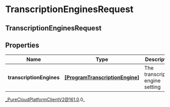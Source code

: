 # TranscriptionEnginesRequest

## TranscriptionEnginesRequest

## Properties

|Name | Type | Description | Notes|
|------------ | ------------- | ------------- | -------------|
| **transcriptionEngines** | [**[ProgramTranscriptionEngine]**](ProgramTranscriptionEngine) | The transcription engine setting | |



_PureCloudPlatformClientV2@161.0.0_
